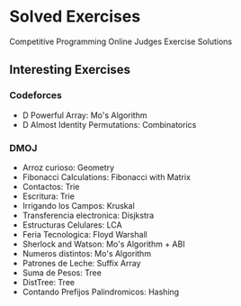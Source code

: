 # Solved Exercises
Competitive Programming Online Judges Exercise Solutions


## Interesting Exercises

### Codeforces

- D Powerful Array: Mo's Algorithm
- D Almost Identity Permutations: Combinatorics

### DMOJ

- Arroz curioso: Geometry
- Fibonacci Calculations: Fibonacci with Matrix
- Contactos: Trie
- Escritura: Trie
- Irrigando los Campos: Kruskal
- Transferencia electronica: Disjkstra
- Estructuras Celulares: LCA
- Feria Tecnologica: Floyd Warshall
- Sherlock and Watson: Mo's Algorithm + ABI
- Numeros distintos: Mo's Algorithm
- Patrones de Leche: Suffix Array
- Suma de Pesos: Tree
- DistTree: Tree
- Contando Prefijos Palindromicos: Hashing
